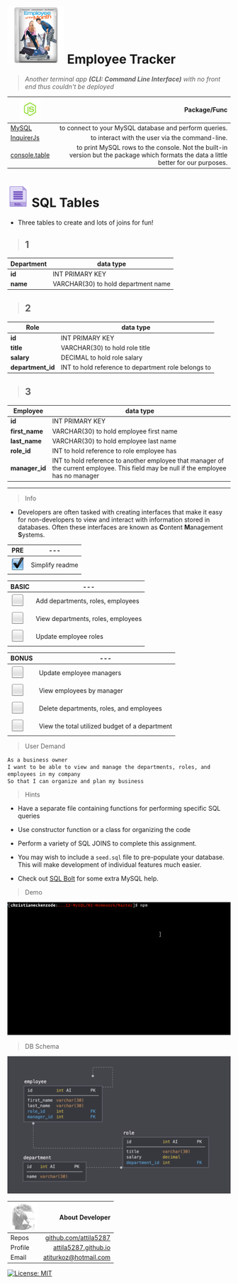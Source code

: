 # ![header-img](https://raw.githubusercontent.com/attila5287/img_readme/main/all/ee.png  "node-js-png") Employee Tracker
> *Another terminal app **(CLI: Command Line Interface)**  with no front end thus couldn't be deployed*

| ![js](https://raw.githubusercontent.com/attila5287/img_readme/main/all/js.png  "node-js-png") | Package/Func | 
| ------------- |-------------:|
| [MySQL](https://www.npmjs.com/package/mysql) | to connect to your MySQL database and perform queries.
| [InquirerJs](https://www.npmjs.com/package/inquirer/v/0.2.3) | to interact with the user via the command-line.
| [console.table](https://www.npmjs.com/package/console.table) | to print MySQL rows to the console. Not the built-in version but the package which formats the data a little better for our purposes.


# ![sql](https://raw.githubusercontent.com/attila5287/img_readme/main/all/sql-icon.png  "sql") SQL Tables

* Three tables to create and lots of joins for fun!

> 1
> ---
| **Department** |data type|
|---|---|
  **id** | INT PRIMARY KEY
  **name** | VARCHAR(30) to hold department name

> 2
> ---
| **Role**|data type|
|---|---|
|**id** | INT PRIMARY KEY
|**title** |  VARCHAR(30) to hold role title
|**salary** |  DECIMAL to hold role salary
|**department_id** |  INT to hold reference to department role belongs to

> 3
> ---
 **Employee**|data type|
|---|---|
| **id** | INT PRIMARY KEY|
| **first_name** | VARCHAR(30) to hold employee first name|
| **last_name** | VARCHAR(30) to hold employee last name|
| **role_id** | INT to hold reference to role employee has|
| **manager_id** | INT to hold reference to another employee that manager of the current employee. This field may be null if the employee has no manager
***

> Info

* Developers are often tasked with creating interfaces that make it easy for non-developers to view and interact with information stored in databases. Often these interfaces are known as **C**ontent **M**anagement **S**ystems. 
 
|**PRE**|---|
|---|---|
|![chk][1]| Simplify readme|

|**BASIC**|---|
|---|---|
|![chk][0]| Add departments, roles, employees|
|![chk][0]| View departments, roles, employees|
|![chk][0]| Update employee roles|


|**BONUS** |---|
|--- |---|
|![chk][0]| Update employee managers|
|![chk][0]| View employees by manager|
|![chk][0]| Delete departments, roles, and employees|
|![chk][0]| View the total utilized budget of a department|


[0]: https://raw.githubusercontent.com/attila5287/img_readme/main/all/checkbox0.png
[1]: https://raw.githubusercontent.com/attila5287/img_readme/main/all/checkbox1.png

> User Demand
```
As a business owner
I want to be able to view and manage the departments, roles, and employees in my company
So that I can organize and plan my business
```
> Hints
* Have a separate file containing functions for performing specific SQL queries 
* Use constructor function or a class for organizing the code
* Perform a variety of SQL JOINS to complete this assignment.


* You may wish to include a `seed.sql` file to pre-populate your database. This will make development of individual features much easier.


* Check out [SQL Bolt](https://sqlbolt.com/) for some extra MySQL help.

> Demo

![Employee Tracker](Assets/employee-tracker.gif)

> DB Schema

![Database Schema](Assets/schema.png)


| ![dev]( https://raw.githubusercontent.com/attila5287/img_readme/main/all/dev.jpg "dev-icon") | About Developer | 
| -------------   | -------------: |
| Repos | [github.com/attila5287 ](https://github.com/attila5287/) |
| Profile | [ attila5287.github.io ](https:///attila5287.github.io/) |
| Email    |  atiturkoz@hotmail.com | 


[![License: MIT](https://img.shields.io/badge/License-MIT-yellow.svg)](https://opensource.org/licenses/MIT) 
